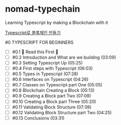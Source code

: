 # nomad-typechain

Learning Typescript by making a Blockchain with it

[Typescript로 블록체인 만들기](https://nomadcoders.co/typescript-for-beginners/lobby)

#0 TYPESCRIPT FOR BEGINNERS

- [ ] #0.1 🚨 Read this First 🚨
- [ ] #0.2 Introduction and What are we building (03:09)
- [ ] #0.3 Setting Typescript Up (05:25)
- [ ] #0.4 First steps with Typescript (06:03)
- [ ] #0.5 Types in Typescript (07:28)
- [ ] #0.6 Interfaces on Typescript (04:26)
- [ ] #0.7 Classes on Typescript part One (05:05)
- [ ] #0.8 Blockchain Creating a Block (05:13)
- [ ] #0.9 Creating a Block part Two (07:09)
- [ ] #0.10 Creating a Block part Three (05:20)
- [ ] #0.11 Validating Block Structure (07:39)
- [ ] #0.12 Validating Block Structure part Two (04:25)
- [ ] #0.13 Conclusions (03:31)
